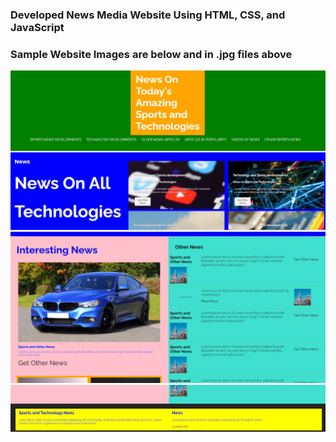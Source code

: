 ### Developed News Media Website Using HTML, CSS, and JavaScript  ###
### Sample Website Images are below and in .jpg files above  ###
![](homepage.JPG)
![](homepage2.JPG)
![](homepage3.JPG)

